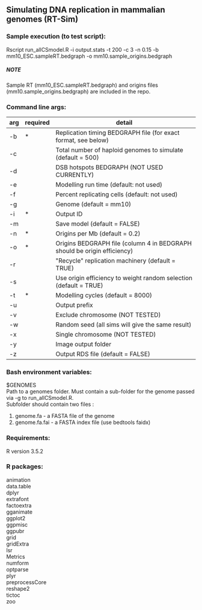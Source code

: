 ## Simulating DNA replication in mammalian genomes (RT-Sim)

### Sample execution (to test script):
Rscript run_allCSmodel.R -i output.stats -t 200 -c 3 -n 0.15 -b mm10_ESC.sampleRT.bedgraph -o mm10.sample_origins.bedgraph

##### NOTE
Sample RT (mm10_ESC.sampleRT.bedgraph) and origins files (mm10.sample_origins.bedgraph) are included in the repo.

### Command line args:
arg | required | detail
--- | --- | --------------------------------
-b  |  *  | Replication timing BEDGRAPH file (for exact format, see below)
-c  |     | Total number of haploid genomes to simulate (default = 500)
-d  |     | DSB hotspots BEDGRAPH (NOT USED CURRENTLY)
-e  |     | Modelling run time (default: not used)
-f  |     | Percent replicating cells (default: not used)
-g  |     | Genome (default = mm10)
-i  |  *  | Output ID 
-m  |     | Save model (default = FALSE)
-n  |  *  | Origins per Mb (default = 0.2)
-o  |  *  | Origins BEDGRAPH file (column 4 in BEDGRAPH should be origin efficiency)
-r  |     | "Recycle" replication machinery (default = TRUE)
-s  |     | Use origin efficiency to weight random selection (default = TRUE)
-t  |  *  | Modelling cycles (default = 8000)
-u  |     | Output prefix
-v  |     | Exclude chromosome (NOT TESTED)
-w  |     | Random seed (all sims will give the same result)
-x  |     | Single chromosome (NOT TESTED)
-y  |     | Image output folder
-z  |     | Output RDS file (default = FALSE)

### Bash environment variables: 
$GENOMES  \
Path to a genomes folder. Must contain a sub-folder for the genome passed via -g to run_allCSmodel.R. \
Subfolder should contain two files : 
1) genome.fa - a FASTA file of the genome 
2) genome.fa.fai - a FASTA index file (use bedtools faidx) 

### Requirements: 
R version 3.5.2 

### R packages: 
animation \
data.table \
dplyr \
extrafont \
factoextra \
gganimate \
ggplot2 \
ggpmisc \
ggpubr \
grid \
gridExtra \
lsr \
Metrics \
numform  \
optparse \
plyr \
preprocessCore \
reshape2 \
tictoc \
zoo 




